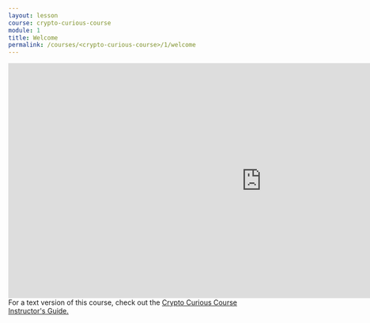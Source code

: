 ```yaml
---
layout: lesson
course: crypto-curious-course
module: 1
title: Welcome
permalink: /courses/<crypto-curious-course>/1/welcome
---
```


<iframe src="https://www.youtube.com/embed/CYA-QnbGJX4" width="1024" height="475" frameborder="0" allowfullscreen="allowfullscreen"></iframe>

<span class="openingParagraph">
For a text version of this course, check out the <a href="https://ccc.weteachblockchain.org/">Crypto Curious Course Instructor's Guide.</a>
</span>